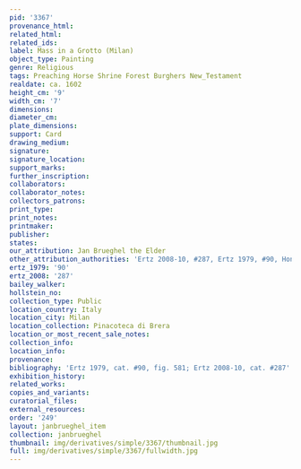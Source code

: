 ```yaml
---
pid: '3367'
provenance_html:
related_html:
related_ids:
label: Mass in a Grotto (Milan)
object_type: Painting
genre: Religious
tags: Preaching Horse Shrine Forest Burghers New_Testament
realdate: ca. 1602
height_cm: '9'
width_cm: '7'
dimensions:
diameter_cm:
plate_dimensions:
support: Card
drawing_medium:
signature:
signature_location:
support_marks:
further_inscription:
collaborators:
collaborator_notes:
collectors_patrons:
print_type:
print_notes:
printmaker:
publisher:
states:
our_attribution: Jan Brueghel the Elder
other_attribution_authorities: 'Ertz 2008-10, #287, Ertz 1979, #90, Honig database'
ertz_1979: '90'
ertz_2008: '287'
bailey_walker:
hollstein_no:
collection_type: Public
location_country: Italy
location_city: Milan
location_collection: Pinacoteca di Brera
location_or_most_recent_sale_notes:
collection_info:
location_info:
provenance:
bibliography: 'Ertz 1979, cat. #90, fig. 581; Ertz 2008-10, cat. #287'
exhibition_history:
related_works:
copies_and_variants:
curatorial_files:
external_resources:
order: '249'
layout: janbrueghel_item
collection: janbrueghel
thumbnail: img/derivatives/simple/3367/thumbnail.jpg
full: img/derivatives/simple/3367/fullwidth.jpg
---
```

